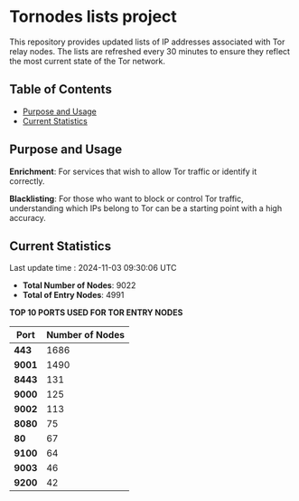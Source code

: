 # Tornodes lists project

This repository provides updated lists of IP addresses associated with Tor relay nodes. The lists are refreshed every 30 minutes to ensure they reflect the most current state of the Tor network.

## Table of Contents

- [Purpose and Usage](#purpose-and-usage)
- [Current Statistics](#current-statistics)


## Purpose and Usage

**Enrichment**: For services that wish to allow Tor traffic or identify it correctly.

**Blacklisting**: For those who want to block or control Tor traffic, understanding which IPs belong to Tor can be a starting point with a high accuracy.

## Current Statistics

Last update time : 2024-11-03 09:30:06 UTC

- **Total Number of Nodes**: 9022
- **Total of Entry Nodes**: 4991

**TOP 10 PORTS USED FOR TOR ENTRY NODES**

| **Port** | **Number of Nodes** |
|------|-----------------|
| **443**   | 1686  |
| **9001**   | 1490  |
| **8443**   | 131  |
| **9000**   | 125  |
| **9002**   | 113  |
| **8080**   | 75  |
| **80**   | 67  |
| **9100**   | 64  |
| **9003**   | 46  |
| **9200**   | 42  |

